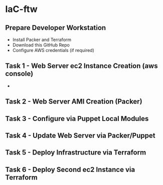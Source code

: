 # IaC-ftw

## Prepare Developer Workstation
- Install Packer and Terraform
- Download this GitHub Repo
- Configure AWS credentials (if required)
## Task 1 - Web Server ec2 Instance Creation (aws console)
- 
## Task 2 - Web Server AMI Creation (Packer)
## Task 3 - Configure via Puppet Local Modules
## Task 4 - Update Web Server via Packer/Puppet
## Task 5 - Deploy Infrastructure via Terraform
## Task 6 - Deploy Second ec2 Instance via Terraform

